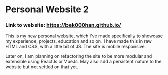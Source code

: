 # Personal Website 2
### Link to website: https://bek000han.github.io/ 

This is my new personal website, which I've made specifically to showcase my experience, projects, education and so on.
I have made this in raw HTML and CSS, with a little bit of JS. The site is mobile responsive.

Later on, I am planning on refactoring the site to be more modular and extensible using ReactJs or VueJs. 
May also add a persistent nature to the website but not settled on that yet.
